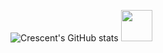 ![Crescent's GitHub stats](https://github-readme-stats.vercel.app/api?username=CrescentsChaos&show_icons=true&theme=transparent)
<a href="https://github.com/CrescentsChaos/Pokemon">
  <img height="50" src="https://media.discordapp.net/attachments/1001829969745420328/1047025058851328040/1669700605016.png"/>
</a>

